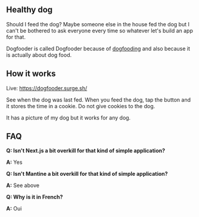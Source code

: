 ## Healthy dog

Should I feed the dog? Maybe someone else in the house fed the dog but I can't be bothered to ask everyone every time so whatever let's build an app for that.

Dogfooder is called Dogfooder because of [dogfooding](https://en.wikipedia.org/wiki/Eating_your_own_dog_food) and also because it is actually about dog food.

## How it works

Live: https://dogfooder.surge.sh/

See when the dog was last fed. When you feed the dog, tap the button and it stores the time in a cookie. Do not give cookies to the dog.

It has a picture of my dog but it works for any dog.

## FAQ

__Q: Isn't Next.js a bit overkill for that kind of simple application?__

__A:__ Yes

__Q: Isn't Mantine a bit overkill for that kind of simple application?__

__A:__ See above

__Q: Why is it in French?__

__A:__ Oui

